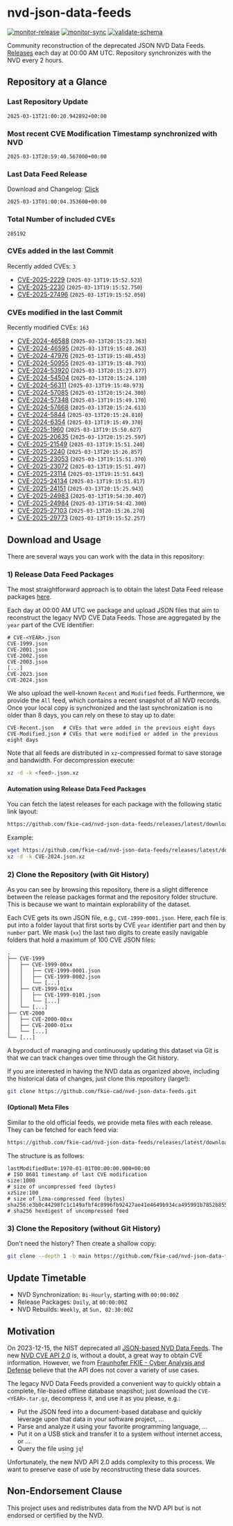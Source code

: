 # nvd-json-data-feeds

[![monitor-release](https://github.com/fkie-cad/nvd-json-data-feeds/actions/workflows/monitor_release.yml/badge.svg)](https://github.com/fkie-cad/nvd-json-data-feeds/actions/workflows/monitor_release.yml)
[![monitor-sync](https://github.com/fkie-cad/nvd-json-data-feeds/actions/workflows/monitor_sync.yml/badge.svg)](https://github.com/fkie-cad/nvd-json-data-feeds/actions/workflows/monitor_sync.yml)
[![validate-schema](https://github.com/fkie-cad/nvd-json-data-feeds/actions/workflows/validate_schema.yml/badge.svg)](https://github.com/fkie-cad/nvd-json-data-feeds/actions/workflows/validate_schema.yml)

Community reconstruction of the deprecated JSON NVD Data Feeds.
[Releases](https://github.com/fkie-cad/nvd-json-data-feeds/releases/latest) each day at 00:00 AM UTC.
Repository synchronizes with the NVD every 2 hours.

## Repository at a Glance

### Last Repository Update

```plain
2025-03-13T21:00:20.942892+00:00
```

### Most recent CVE Modification Timestamp synchronized with NVD

```plain
2025-03-13T20:59:40.567000+00:00
```

### Last Data Feed Release

Download and Changelog: [Click](https://github.com/fkie-cad/nvd-json-data-feeds/releases/latest)

```plain
2025-03-13T01:00:04.353600+00:00
```

### Total Number of included CVEs

```plain
285192
```

### CVEs added in the last Commit

Recently added CVEs: `3`

- [CVE-2025-2229](CVE-2025/CVE-2025-22xx/CVE-2025-2229.json) (`2025-03-13T19:15:52.523`)
- [CVE-2025-2230](CVE-2025/CVE-2025-22xx/CVE-2025-2230.json) (`2025-03-13T19:15:52.750`)
- [CVE-2025-27496](CVE-2025/CVE-2025-274xx/CVE-2025-27496.json) (`2025-03-13T19:15:52.050`)


### CVEs modified in the last Commit

Recently modified CVEs: `163`

- [CVE-2024-46588](CVE-2024/CVE-2024-465xx/CVE-2024-46588.json) (`2025-03-13T20:15:23.363`)
- [CVE-2024-46595](CVE-2024/CVE-2024-465xx/CVE-2024-46595.json) (`2025-03-13T19:15:48.263`)
- [CVE-2024-47976](CVE-2024/CVE-2024-479xx/CVE-2024-47976.json) (`2025-03-13T19:15:48.453`)
- [CVE-2024-50955](CVE-2024/CVE-2024-509xx/CVE-2024-50955.json) (`2025-03-13T19:15:48.793`)
- [CVE-2024-53920](CVE-2024/CVE-2024-539xx/CVE-2024-53920.json) (`2025-03-13T20:15:23.877`)
- [CVE-2024-54504](CVE-2024/CVE-2024-545xx/CVE-2024-54504.json) (`2025-03-13T20:15:24.110`)
- [CVE-2024-56311](CVE-2024/CVE-2024-563xx/CVE-2024-56311.json) (`2025-03-13T19:15:48.973`)
- [CVE-2024-57085](CVE-2024/CVE-2024-570xx/CVE-2024-57085.json) (`2025-03-13T20:15:24.300`)
- [CVE-2024-57348](CVE-2024/CVE-2024-573xx/CVE-2024-57348.json) (`2025-03-13T19:15:49.170`)
- [CVE-2024-57668](CVE-2024/CVE-2024-576xx/CVE-2024-57668.json) (`2025-03-13T20:15:24.613`)
- [CVE-2024-5844](CVE-2024/CVE-2024-58xx/CVE-2024-5844.json) (`2025-03-13T20:15:24.810`)
- [CVE-2024-6354](CVE-2024/CVE-2024-63xx/CVE-2024-6354.json) (`2025-03-13T19:15:49.370`)
- [CVE-2025-1960](CVE-2025/CVE-2025-19xx/CVE-2025-1960.json) (`2025-03-13T19:15:50.627`)
- [CVE-2025-20635](CVE-2025/CVE-2025-206xx/CVE-2025-20635.json) (`2025-03-13T20:15:25.597`)
- [CVE-2025-21549](CVE-2025/CVE-2025-215xx/CVE-2025-21549.json) (`2025-03-13T19:15:51.240`)
- [CVE-2025-2240](CVE-2025/CVE-2025-22xx/CVE-2025-2240.json) (`2025-03-13T20:15:26.857`)
- [CVE-2025-23053](CVE-2025/CVE-2025-230xx/CVE-2025-23053.json) (`2025-03-13T19:15:51.370`)
- [CVE-2025-23072](CVE-2025/CVE-2025-230xx/CVE-2025-23072.json) (`2025-03-13T19:15:51.497`)
- [CVE-2025-23114](CVE-2025/CVE-2025-231xx/CVE-2025-23114.json) (`2025-03-13T19:15:51.643`)
- [CVE-2025-24134](CVE-2025/CVE-2025-241xx/CVE-2025-24134.json) (`2025-03-13T19:15:51.817`)
- [CVE-2025-24151](CVE-2025/CVE-2025-241xx/CVE-2025-24151.json) (`2025-03-13T20:15:25.943`)
- [CVE-2025-24983](CVE-2025/CVE-2025-249xx/CVE-2025-24983.json) (`2025-03-13T19:54:30.407`)
- [CVE-2025-24984](CVE-2025/CVE-2025-249xx/CVE-2025-24984.json) (`2025-03-13T19:54:42.300`)
- [CVE-2025-27103](CVE-2025/CVE-2025-271xx/CVE-2025-27103.json) (`2025-03-13T20:15:26.270`)
- [CVE-2025-29773](CVE-2025/CVE-2025-297xx/CVE-2025-29773.json) (`2025-03-13T19:15:52.257`)


## Download and Usage

There are several ways you can work with the data in this repository:

### 1) Release Data Feed Packages

The most straightforward approach is to obtain the latest Data Feed release packages [here](https://github.com/fkie-cad/nvd-json-data-feeds/releases/latest).

Each day at 00:00 AM UTC we package and upload JSON files that aim to reconstruct the legacy NVD CVE Data Feeds.
Those are aggregated by the `year` part of the CVE identifier:

```
# CVE-<YEAR>.json
CVE-1999.json
CVE-2001.json
CVE-2002.json
CVE-2003.json
[...]
CVE-2023.json
CVE-2024.json
```

We also upload the well-known `Recent` and `Modified` feeds.
Furthermore, we provide the `All` feed, which contains a recent snapshot of all NVD records.
Once your local copy is synchronized and the last synchronization is no older than 8 days, you can rely on these to stay up to date:

```plain
CVE-Recent.json   # CVEs that were added in the previous eight days
CVE-Modified.json # CVEs that were modified or added in the previous eight days
```

Note that all feeds are distributed in `xz`-compressed format to save storage and bandwidth.
For decompression execute:

```sh
xz -d -k <feed>.json.xz
```

#### Automation using Release Data Feed Packages

You can fetch the latest releases for each package with the following static link layout:

```sh
https://github.com/fkie-cad/nvd-json-data-feeds/releases/latest/download/CVE-<YEAR>.json.xz
```

Example:

```sh
wget https://github.com/fkie-cad/nvd-json-data-feeds/releases/latest/download/CVE-2024.json.xz
xz -d -k CVE-2024.json.xz
```

### 2) Clone the Repository (with Git History)

As you can see by browsing this repository, there is a slight difference between the release packages format and the repository folder structure.
This is because we want to maintain explorability of the dataset.

Each CVE gets its own JSON file, e.g., `CVE-1999-0001.json`.
Here, each file is put into a folder layout that first sorts by CVE `year` identifier part and then by `number` part.
We mask (`xx`) the last two digits to create easily navigable folders that hold a maximum of 100 CVE JSON files:

```plain
.
├── CVE-1999
│   ├── CVE-1999-00xx
│   │   ├── CVE-1999-0001.json
│   │   ├── CVE-1999-0002.json
│   │   └── [...]
│   ├── CVE-1999-01xx
│   │   ├── CVE-1999-0101.json
│   │   └── [...]
│   └── [...]
├── CVE-2000
│   ├── CVE-2000-00xx
│   ├── CVE-2000-01xx
│   └── [...]
└── [...]
```

A byproduct of managing and continuously updating this dataset via Git is that we can track changes over time through the Git history.

If you are interested in having the NVD data as organized above, including the historical data of changes, just clone this repository (large!):

```sh
git clone https://github.com/fkie-cad/nvd-json-data-feeds.git
```

#### (Optional) Meta Files

Similar to the old official feeds, we provide meta files with each release. They can be fetched for each feed via:

```sh
https://github.com/fkie-cad/nvd-json-data-feeds/releases/latest/download/CVE-<YEAR>.meta
```

The structure is as follows:

```plain
lastModifiedDate:1970-01-01T00:00:00.000+00:00                          # ISO 8601 timestamp of last CVE modification
size:1000                                                               # size of uncompressed feed (bytes)
xzSize:100                                                              # size of lzma-compressed feed (bytes)
sha256:e3b0c44298fc1c149afbf4c8996fb92427ae41e4649b934ca495991b7852b855 # sha256 hexdigest of uncompressed feed
```

### 3) Clone the Repository (without Git History)

Don't need the history? Then create a shallow copy:

```sh
git clone --depth 1 -b main https://github.com/fkie-cad/nvd-json-data-feeds.git
```


## Update Timetable

* NVD Synchronization: `Bi-Hourly`, starting with `00:00:00Z`
* Release Packages: `Daily`, at `00:00:00Z`
* NVD Rebuilds: `Weekly`, at `Sun, 02:30:00Z`


## Motivation

On 2023-12-15, the NIST deprecated all [JSON-based NVD Data Feeds](https://nvd.nist.gov/vuln/data-feeds#divRetirementBanner-1).
The new [NVD CVE API 2.0](https://nvd.nist.gov/developers/vulnerabilities) is, without a doubt, a great way to obtain CVE information.
However, we from [Fraunhofer FKIE - Cyber Analysis and Defense](https://www.fkie.fraunhofer.de/en/departments/cad.html) believe that the API does not cover a variety of use cases.

The legacy NVD Data Feeds provided a convenient way to quickly obtain a complete, file-based offline database snapshot; just download the `CVE-<YEAR>.tar.gz`, decompress it, and use it as you please, e.g.:

- Put the JSON feed into a document-based database and quickly leverage upon that data in your software project, ...
- Parse and analyze it using your favorite programming language, ...
- Put it on a USB stick and transfer it to a system without internet access, or ...
- Query the file using `jq`!

Unfortunately, the new NVD API 2.0 adds complexity to this process.
We want to preserve ease of use by reconstructing these data sources.

## Non-Endorsement Clause

This project uses and redistributes data from the NVD API but is not endorsed or certified by the NVD.